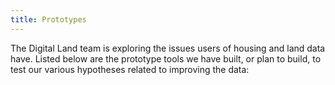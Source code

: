 ```yaml
---
title: Prototypes
---
```


The Digital Land team is exploring the issues users of housing and land data have. Listed below are the prototype tools we have built, or plan to build, to test our various hypotheses related to improving the data: